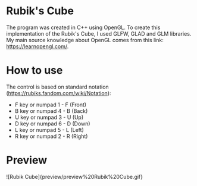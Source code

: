 # Rubik's Cube
The program was created in C++ using OpenGL. To create this implementation of the Rubik's Cube, I used GLFW, GLAD and GLM libraries. My main source knowledge about OpenGL comes from this link: https://learnopengl.com/.

# How to use
The control is based on standard notation (https://rubiks.fandom.com/wiki/Notation):
- F key or numpad 1 - F (Front)
- B key or numpad 4 - B (Back)
- U key or numpad 3 - U (Up)
- D key or numpad 6 - D (Down)
- L key or numpad 5 - L (Left)
- R key or numpad 2 - R (Right)

# Preview
![Rubik Cube]{preview/preview%20Rubik%20Cube.gif}
